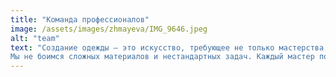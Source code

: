 ```yaml
---
title: "Команда профессионалов"
image: /assets/images/zhmayeva/IMG_9646.jpeg
alt: "team"
text: "Создание одежды — это искусство, требующее не только мастерства, но и абсолютной отдачи. Наша команда — это виртуозы своего дела.
Мы не боимся сложных материалов и нестандартных задач. Каждый мастер по-своему уникален, поэтому наш спектр услуг настолько разнообразен: от пришивания пуговицы до пошива на бортовке по технологии bespoke."
---
```


